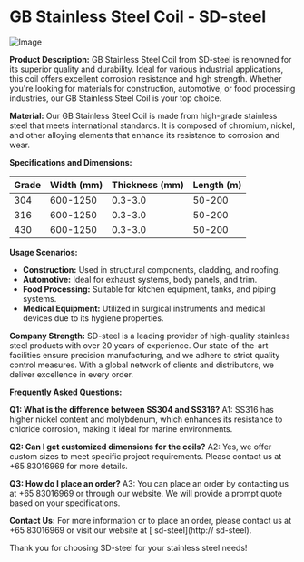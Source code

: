 # GB Stainless Steel Coil - SD-steel

![Image](https://github.com/user-attachments/assets/2567258e-e124-4816-932d-1809bd27ef0b)

**Product Description:**
GB Stainless Steel Coil from SD-steel is renowned for its superior quality and durability. Ideal for various industrial applications, this coil offers excellent corrosion resistance and high strength. Whether you're looking for materials for construction, automotive, or food processing industries, our GB Stainless Steel Coil is your top choice.

**Material:**
Our GB Stainless Steel Coil is made from high-grade stainless steel that meets international standards. It is composed of chromium, nickel, and other alloying elements that enhance its resistance to corrosion and wear.

**Specifications and Dimensions:**

| Grade | Width (mm) | Thickness (mm) | Length (m) |
|-------|------------|----------------|------------|
| 304   | 600-1250   | 0.3-3.0        | 50-200     |
| 316   | 600-1250   | 0.3-3.0        | 50-200     |
| 430   | 600-1250   | 0.3-3.0        | 50-200     |

**Usage Scenarios:**
- **Construction:** Used in structural components, cladding, and roofing.
- **Automotive:** Ideal for exhaust systems, body panels, and trim.
- **Food Processing:** Suitable for kitchen equipment, tanks, and piping systems.
- **Medical Equipment:** Utilized in surgical instruments and medical devices due to its hygiene properties.

**Company Strength:**
SD-steel is a leading provider of high-quality stainless steel products with over 20 years of experience. Our state-of-the-art facilities ensure precision manufacturing, and we adhere to strict quality control measures. With a global network of clients and distributors, we deliver excellence in every order.

**Frequently Asked Questions:**

**Q1: What is the difference between SS304 and SS316?**
A1: SS316 has higher nickel content and molybdenum, which enhances its resistance to chloride corrosion, making it ideal for marine environments.

**Q2: Can I get customized dimensions for the coils?**
A2: Yes, we offer custom sizes to meet specific project requirements. Please contact us at +65 83016969 for more details.

**Q3: How do I place an order?**
A3: You can place an order by contacting us at +65 83016969 or through our website. We will provide a prompt quote based on your specifications.

**Contact Us:**
For more information or to place an order, please contact us at +65 83016969 or visit our website at [ sd-steel](http:// sd-steel).

Thank you for choosing SD-steel for your stainless steel needs!